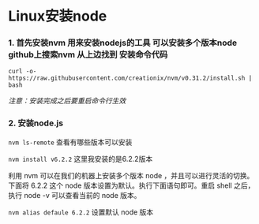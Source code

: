 # Linux安装node

### 1. 首先安装nvm 用来安装nodejs的工具  可以安装多个版本node github上搜索nvm  从上边找到  安装命令代码
 ```
 curl -o- https://raw.githubusercontent.com/creationix/nvm/v0.31.2/install.sh | bash

 ```

 *注意：安装完成之后要重启命令行生效*

 ### 2. 安装node.js

 `nvm ls-remote` 查看有哪些版本可以安装

 `nvm install v6.2.2` 这里我安装的是6.2.2版本

利用 nvm 可以在我们的机器上安装多个版本 node ，并且可以进行灵活的切换。下面将 6.2.2 这个 node 版本设置为默认。执行下面语句即可。重启 shell 之后，执行 node -v 可以查看当前的 node 版本。

`nvm alias defaule 6.2.2` 设置默认 node 版本

